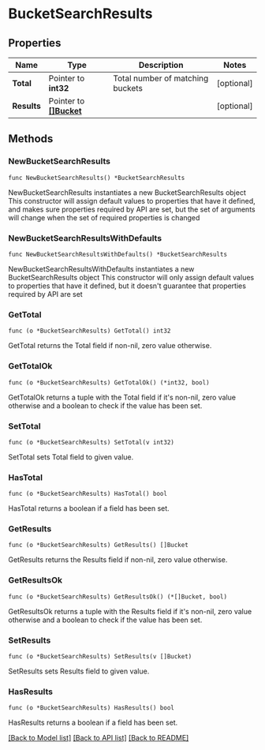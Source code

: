 # BucketSearchResults

## Properties

Name | Type | Description | Notes
------------ | ------------- | ------------- | -------------
**Total** | Pointer to **int32** | Total number of matching buckets | [optional] 
**Results** | Pointer to [**[]Bucket**](Bucket.md) |  | [optional] 

## Methods

### NewBucketSearchResults

`func NewBucketSearchResults() *BucketSearchResults`

NewBucketSearchResults instantiates a new BucketSearchResults object
This constructor will assign default values to properties that have it defined,
and makes sure properties required by API are set, but the set of arguments
will change when the set of required properties is changed

### NewBucketSearchResultsWithDefaults

`func NewBucketSearchResultsWithDefaults() *BucketSearchResults`

NewBucketSearchResultsWithDefaults instantiates a new BucketSearchResults object
This constructor will only assign default values to properties that have it defined,
but it doesn't guarantee that properties required by API are set

### GetTotal

`func (o *BucketSearchResults) GetTotal() int32`

GetTotal returns the Total field if non-nil, zero value otherwise.

### GetTotalOk

`func (o *BucketSearchResults) GetTotalOk() (*int32, bool)`

GetTotalOk returns a tuple with the Total field if it's non-nil, zero value otherwise
and a boolean to check if the value has been set.

### SetTotal

`func (o *BucketSearchResults) SetTotal(v int32)`

SetTotal sets Total field to given value.

### HasTotal

`func (o *BucketSearchResults) HasTotal() bool`

HasTotal returns a boolean if a field has been set.

### GetResults

`func (o *BucketSearchResults) GetResults() []Bucket`

GetResults returns the Results field if non-nil, zero value otherwise.

### GetResultsOk

`func (o *BucketSearchResults) GetResultsOk() (*[]Bucket, bool)`

GetResultsOk returns a tuple with the Results field if it's non-nil, zero value otherwise
and a boolean to check if the value has been set.

### SetResults

`func (o *BucketSearchResults) SetResults(v []Bucket)`

SetResults sets Results field to given value.

### HasResults

`func (o *BucketSearchResults) HasResults() bool`

HasResults returns a boolean if a field has been set.


[[Back to Model list]](../README.md#documentation-for-models) [[Back to API list]](../README.md#documentation-for-api-endpoints) [[Back to README]](../README.md)


